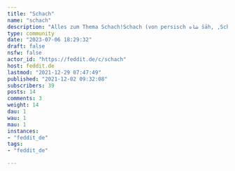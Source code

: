 ```yaml
---
title: "Schach" 
name: "schach"
description: "Alles zum Thema Schach!Schach (von persisch شاه šāh, ‚Schah, König‘ – daher die Bezeichnung „das königliche Spiel“) oder Schachspiel ist ein strategisches Brettspiel, bei dem zwei Spieler abwechselnd Spielsteine (die Schachfiguren) auf einem Spielbrett (dem Schachbrett) bewegen. Ziel des Spiels ist es, den Gegner schachmatt zu setzen, das heißt, dessen König so anzugreifen, dass diesem weder Abwehr noch Flucht möglich ist. "
type: community
date: "2023-07-06 18:29:32"
draft: false
nsfw: false
actor_id: "https://feddit.de/c/schach"
host: feddit.de
lastmod: "2021-12-29 07:47:49"
published: "2021-12-02 09:32:08"
subscribers: 39
posts: 14
comments: 3
weight: 14
dau: 1
wau: 1
mau: 1
instances:
- "feddit_de"
tags: 
- "feddit_de"

---
```

